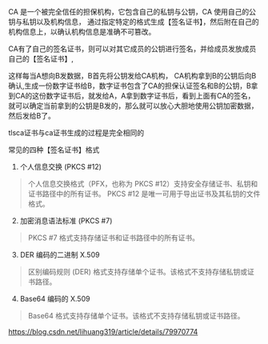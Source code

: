 CA 是一个被完全信任的担保机构，它包含自己的私钥与公钥，CA 使用自己的公钥与私钥以及机构信息，
通过指定特定的格式生成【签名证书】，然后附在自己的机构信息上，以确认机构信息是准确不可篡改。

CA有了自己的签名证书，则可以对其它成员的公钥进行签名，并给成员发放成员自己的【签名证书】,

这样每当A想向B发数据，B首先将公钥发给CA机构，
CA机构拿到B的公钥后向B确认,生成一份数字证书给B，数字证书包含了CA的担保认证签名和B的公钥，B拿到CA的这份数字证书后，就发给A，A拿到数字证书后，看到上面有CA的签名，就可以确定当前拿到的公钥是B发的，那么就可以放心大胆地使用公钥加密数据，然后发给B了。

tlsca证书与ca证书生成的过程是完全相同的



常见的四种【签名证书】格式
1. 个人信息交换 (PKCS #12)
> 个人信息交换格式（PFX，也称为 PKCS #12）支持安全存储证书、私钥和证书路径中的所有证书。
PKCS #12 是唯一可用于导出证书及其私钥的文件格式。

2. 加密消息语法标准 (PKCS #7)
> PKCS #7 格式支持存储证书和证书路径中的所有证书。

3. DER 编码的二进制 X.509
> 区别编码规则 (DER) 格式支持存储单个证书。该格式不支持存储私钥或证书路径。

4. Base64 编码的 X.509
> Base64 格式支持存储单个证书。该格式不支持存储私钥或证书路径。

https://blog.csdn.net/lihuang319/article/details/79970774
